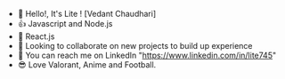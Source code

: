 - 👋 Hello!, It's Lite ! [Vedant Chaudhari]
- 👍 Javascript and Node.js
- 🌱 React.js
- 🙌 Looking to collaborate on new projects to build up experience
- 🤳 You can reach me on LinkedIn "https://www.linkedin.com/in/lite745"
- 😎 Love Valorant, Anime and Football.


